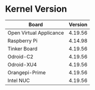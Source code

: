 
# Kernel Version

| Board | Version |
|-------|---------|
| Open Virtual Applicance | 4.19.56 |
| Raspberry Pi | 4.14.98 |
| Tinker Board | 4.19.56 |
| Odroid-C2 | 4.19.56 |
| Odroid-XU4 | 4.19.56 |
| Orangepi-Prime | 4.19.56 |
| Intel NUC | 4.19.56 |
